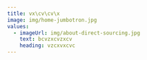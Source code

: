 ```yaml
---
title: vx\cv\cv\x
image: img/home-jumbotron.jpg
values:
  - imageUrl: img/about-direct-sourcing.jpg
    text: bcvzxcvzxcv
    heading: vzcxvxcvc
---
```

